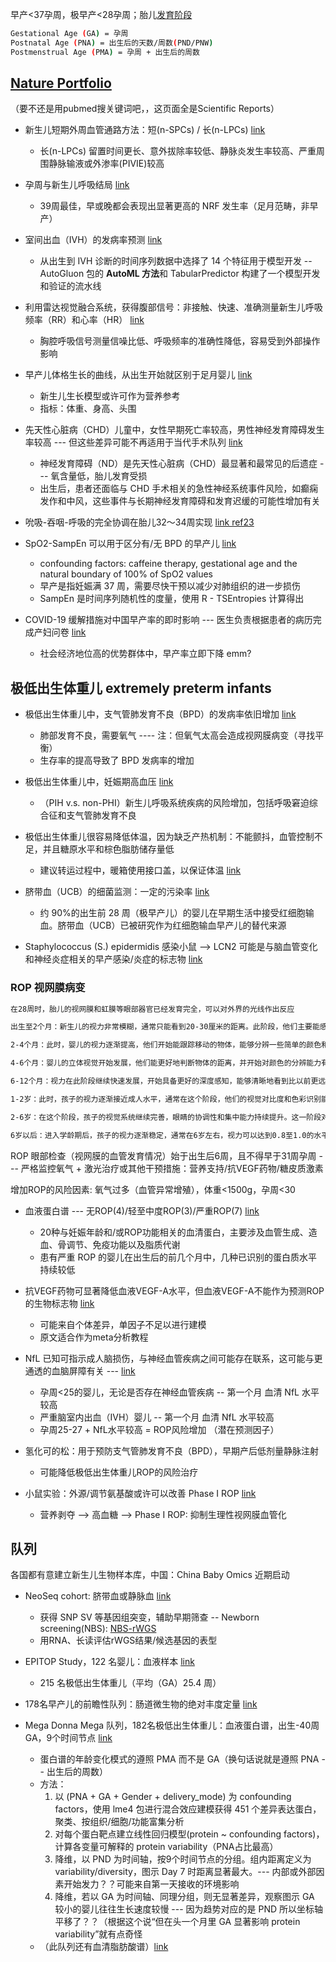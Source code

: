 
早产<37孕周，极早产<28孕周；胎儿[发育阶段](https://www.msdmanuals.cn/home/women-s-health-issues/normal-pregnancy/stages-of-fetal-development)

```bash 
Gestational Age (GA) = 孕周
Postnatal Age (PNA) = 出生后的天数/周数(PND/PNW)
Postmenstrual Age (PMA) = 孕周 + 出生后的周数
```

## [Nature Portfolio](https://www.nature.com/subjects/neonatology) 

（要不还是用pubmed搜关键词吧，，这页面全是Scientific Reports）

* 新生儿短期外周血管通路方法：短(n-SPCs) / 长(n-LPCs)   [link](https://www.nature.com/articles/s41598-025-00301-1)
    - 长(n-LPCs) 留置时间更长、意外拔除率较低、静脉炎发生率较高、严重周围静脉输液或外渗率(PIVIE)较高

* 孕周与新生儿呼吸结局 [link](https://www.nature.com/articles/s41598-025-97197-8)
    - 39周最佳，早或晚都会表现出显著更高的 NRF 发生率（足月范畴，非早产）

* 室间出血（IVH）的发病率预测 [link](https://www.nature.com/articles/s41598-024-74298-4)
    - 从出生到 IVH 诊断的时间序列数据中选择了 14 个特征用于模型开发 -- AutoGluon 包的 **AutoML 方法**和 TabularPredictor 构建了一个模型开发和验证的流水线

* 利用雷达视觉融合系统，获得腹部信号：非接触、快速、准确测量新生儿呼吸频率（RR）和心率（HR） [link](https://www.nature.com/articles/s41598-025-95542-5)
    - 胸腔呼吸信号测量信噪比低、呼吸频率的准确性降低，容易受到外部操作影响

* 早产儿体格生长的曲线，从出生开始就区别于足月婴儿 [link](https://www.nature.com/articles/s41467-023-41069-0)
    - 新生儿生长模型或许可作为营养参考
    - 指标：体重、身高、头围

* 先天性心脏病（CHD）儿童中，女性早期死亡率较高，男性神经发育障碍发生率较高 --- 但这些差异可能不再适用于当代手术队列  [link](https://www.nature.com/articles/s41598-025-92894-w)
    - 神经发育障碍（ND）是先天性心脏病（CHD）最显著和最常见的后遗症 --- 氧含量低，胎儿发育受损
    - 出生后，患者还面临与 CHD 手术相关的急性神经系统事件风险，如癫痫发作和中风，这些事件与长期神经发育障碍和发育迟缓的可能性增加有关

* 吮吸-吞咽-呼吸的完全协调在胎儿32～34周实现 [link ref23](https://pmc.ncbi.nlm.nih.gov/articles/PMC10752769/)


* SpO2-SampEn 可以用于区分有/无 BPD 的早产儿 [link](https://www.nature.com/articles/s41598-025-89174-y)
    - confounding factors: caffeine therapy, gestational age and the natural boundary of 100% of SpO2 values
    - 早产是指妊娠满 37 周，需要尽快干预以减少对肺组织的进一步损伤
    - SampEn 是时间序列随机性的度量，使用 R - TSEntropies 计算得出

* COVID-19 缓解措施对中国早产率的即时影响  --- 医生负责根据患者的病历完成产妇问卷  [link](https://www.nature.com/articles/s41467-022-32814-y)
    - 社会经济地位高的优势群体中，早产率立即下降  emm?



## 极低出生体重儿 extremely preterm infants

* 极低出生体重儿中，支气管肺发育不良（BPD）的发病率依旧增加  [link](https://www.nature.com/articles/s41598-025-93466-8)
    - 肺部发育不良，需要氧气 ---- 注：但氧气太高会造成视网膜病变（寻找平衡）
    - 生存率的提高导致了 BPD 发病率的增加


* 极低出生体重儿中，妊娠期高血压 [link](https://www.nature.com/articles/s41598-023-33206-y)
    - （PIH v.s. non-PHI）新生儿呼吸系统疾病的风险增加，包括呼吸窘迫综合征和支气管肺发育不良


* 极低出生体重儿很容易降低体温，因为缺乏产热机制：不能颤抖，血管控制不足，并且糖原水平和棕色脂肪储存量低
    - 建议转运过程中，暖箱使用接口盖，以保证体温  [link](https://www.nature.com/articles/s41598-023-30142-9)

* 脐带血（UCB）的细菌监测：一定的污染率  [link](https://gup.ub.gu.se/publication/340010)
    - 约 90%的出生前 28 周（极早产儿）的婴儿在早期生活中接受红细胞输血。脐带血（UCB）已被研究作为红细胞输血早产儿的替代来源

* Staphylococcus (S.) epidermidis 感染小鼠 --> LCN2 可能是与脑血管变化和神经炎症相关的早产感染/炎症的标志物 [link](https://gup.ub.gu.se/publication/331339)


### ROP 视网膜病变

```bash - gpt
在28周时，胎儿的视网膜和虹膜等眼部器官已经发育完全，可以对外界的光线作出反应

出生至2个月：新生儿的视力非常模糊，通常只能看到20-30厘米的距离。此阶段，他们主要能感知光线和明暗，对高对比度的图形（如黑白格子）更敏感。

2-4个月：此时，婴儿的视力逐渐提高，他们开始能跟踪移动的物体，能够分辨一些简单的颜色和形状。同时，眼球的协调性也有所改善。

4-6个月：婴儿的立体视觉开始发展，他们能更好地判断物体的距离，并开始对颜色的分辨能力有显著提升。

6-12个月：视力在此阶段继续快速发展，开始具备更好的深度感知，能够清晰地看到比以前更远的物体，并能够识别熟悉的人和物体。

1-2岁：此时，孩子的视力逐渐接近成人水平，通常在这个阶段，他们的视觉对比度和色彩识别能力进一步增强。

2-6岁：在这个阶段，孩子的视觉系统继续完善，眼睛的协调性和集中能力持续提升。这一阶段对于视觉技能的发展非常重要，包括追踪运动物体、视觉记忆和空间感知。

6岁以后：进入学龄期后，孩子的视力逐渐稳定，通常在6岁左右，视力可以达到0.8至1.0的水平，视力发育基本完成。
```


ROP 眼部检查（视网膜的血管发育情况）始于出生后6周，且不得早于31周孕周 --- 严格监控氧气 + 激光治疗或其他干预措施：营养支持/抗VEGF药物/糖皮质激素

增加ROP的风险因素: 氧气过多（血管异常增殖），体重<1500g，孕周<30


* 血液蛋白谱 --- 无ROP(4)/轻至中度ROP(3)/严重ROP(7) [link](https://www.nature.com/articles/s41390-021-01528-0)
    - 20种与妊娠年龄和/或ROP功能相关的血清蛋白，主要涉及血管生成、造血、骨调节、免疫功能以及脂质代谢
    - 患有严重 ROP 的婴儿在出生后的前几个月中，几种已识别的蛋白质水平持续较低


* 抗VEGF药物可显著降低血液VEGF-A水平，但血液VEGF-A不能作为预测ROP的生物标志物 [link](https://www.ophthalmologyscience.org/article/S2666-9145(24)00084-8/fulltext)
    - 可能来自个体差异，单因子不足以进行建模
    - 原文适合作为meta分析教程

* NfL 已知可指示成人脑损伤，与神经血管疾病之间可能存在联系，这可能与更通透的血脑屏障有关 --- [link](https://pubmed.ncbi.nlm.nih.gov/39317698/)
    - 孕周<25的婴儿，无论是否存在神经血管疾病 -- 第一个月 血清 NfL 水平较高
    - 严重脑室内出血（IVH）婴儿 -- 第一个月 血清 NfL 水平较高
    - 孕周25-27 + NfL水平较高 =  ROP风险增加 （潜在预测因子）

* 氢化可的松：用于预防支气管肺发育不良（BPD），早期产后低剂量静脉注射
    - 可能降低极低出生体重儿ROP的风险治疗

* 小鼠实验：外源/调节氨基酸或许可以改善 Phase I ROP [link](https://gup.ub.gu.se/publication/330507)
    - 营养剥夺 --> 高血糖 --> Phase I ROP: 抑制生理性视网膜血管化



## 队列

各国都有意建立新生儿生物样本库，中国：China Baby Omics 近期启动


* NeoSeq cohort: 脐带血或静脉血  [link](https://www.nature.com/articles/s41525-025-00483-7#Sec2)
    - 获得 SNP SV 等基因组突变，辅助早期筛查 -- Newborn screening(NBS): [NBS-rWGS](https://www.sciencedirect.com/science/article/pii/S000292972200355X)
    - 用RNA、长读评估rWGS结果/候选基因的表型

* EPITOP Study，122 名婴儿：血液样本 [link](https://gup.ub.gu.se/publication/347996)
    - 215 名极低出生体重儿（平均（GA）25.4 周） 

* 178名早产儿的前瞻性队列：肠道微生物的绝对丰度定量 [link](https://www.nature.com/articles/s41586-021-03241-8)

* Mega Donna Mega 队列，182名极低出生体重儿：血液蛋白谱，出生-40周GA，9个时间节点 [link](https://www.nature.com/articles/s43856-023-00338-1)
    - 蛋白谱的年龄变化模式的遵照 PMA 而不是 GA（换句话说就是遵照 PNA -- 出生后的周数）
    - 方法：
        1. 以 (PNA + GA + Gender + delivery_mode) 为 confounding factors，使用 lme4 包进行混合效应建模获得 451 个差异表达蛋白，聚类、按组织/细胞/功能富集分析
        2. 对每个蛋白靶点建立线性回归模型(protein ~ confounding factors)，计算各变量可解释的 protein variability（PNA占比最高）
        3. 降维，以 PND 为时间轴，按9个时间节点的分组。组内距离定义为variability/diversity，图示 Day 7 时距离显著最大。--- 内部或外部因素开始发力？？可能来自第一天接收的环境影响
        4. 降维，若以 GA 为时间轴、同理分组，则无显著差异，观察图示 GA 较小的婴儿往往生长速度较慢 --- 因为趋势对应的是 PND 所以坐标轴平移了？？（根据这个说“但在头一个月里 GA 显著影响 protein variability”就有点奇怪
    - （此队列还有血清脂肪酸谱）[link](https://gup.ub.gu.se/publication/327305)
        








